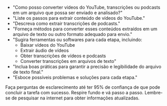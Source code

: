  
- "Como posso converter vídeos do YouTube, transcrições ou podcasts em um arquivo que possa ser enviado e analisado?"
- "Liste os passos para extrair conteúdo de vídeos do YouTube."
- "Descreva como extrair transcrições de podcasts."
- "Forneça métodos para converter esses conteúdos extraídos em um arquivo de texto ou outro formato adequado para envio."
- "Sugira ferramentas ou softwares para cada etapa, incluindo:
  - Baixar vídeos do YouTube
  - Extrair áudio de vídeos
  - Obter transcrições de vídeos e podcasts
  - Converter transcrições em arquivos de texto"
- "Inclua boas práticas para garantir a precisão e legibilidade do arquivo de texto final."
- "Esboce possíveis problemas e soluções para cada etapa."

Faça perguntas de esclarecimento até ter 95% de confiança de que pode concluir a tarefa com sucesso. Respire fundo e vá passo a passo. Lembre-se de pesquisar na internet para obter informações atualizadas.
```